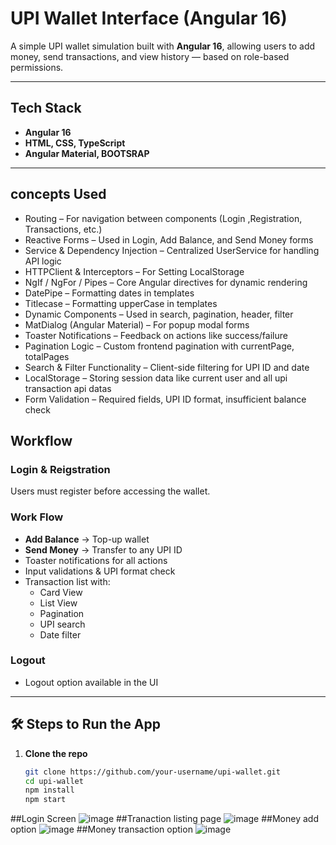# UPI Wallet Interface (Angular 16)

A simple UPI wallet simulation built with **Angular 16**, allowing users to add money, send transactions, and view history — based on role-based permissions.

---

## Tech Stack

- **Angular 16**
- **HTML, CSS, TypeScript**
- **Angular Material, BOOTSRAP**
 

---

## concepts Used
   - Routing – For navigation between components (Login ,Registration, Transactions, etc.)
   - Reactive Forms – Used in Login, Add Balance, and Send Money forms
   - Service & Dependency Injection – Centralized UserService for handling API logic
   - HTTPClient & Interceptors – For Setting LocalStorage
   - NgIf / NgFor / Pipes – Core Angular directives for dynamic rendering
   - DatePipe – Formatting dates in templates
   - Titlecase – Formatting upperCase in templates
   - Dynamic Components – Used in search, pagination, header, filter
   - MatDialog (Angular Material) – For popup modal forms
   - Toaster Notifications – Feedback on actions like success/failure
   - Pagination Logic – Custom frontend pagination with currentPage, totalPages
   - Search & Filter Functionality – Client-side filtering for UPI ID and date
   - LocalStorage – Storing session data like current user and all upi transaction api datas
   - Form Validation – Required fields, UPI ID format, insufficient balance check
  

## Workflow

###  Login & Reigstration
   Users must register before accessing the wallet.


### Work Flow
- **Add Balance** → Top-up wallet
- **Send Money** → Transfer to any UPI ID
- Toaster notifications for all actions
- Input validations & UPI format check
- Transaction list with:
  - Card View
  - List View
  - Pagination
  - UPI search
  - Date filter
 

### Logout
- Logout option available in the UI

---

## 🛠️ Steps to Run the App

1. **Clone the repo**
   ```bash
   git clone https://github.com/your-username/upi-wallet.git
   cd upi-wallet
   npm install
   npm start

##Login Screen
![image](https://github.com/user-attachments/assets/34b3acd5-7292-4f4e-aff3-59332e094a0a)
##Tranaction listing page
![image](https://github.com/user-attachments/assets/132ab2e8-5d8c-4267-858b-10c4e12b13ad)
##Money add option
![image](https://github.com/user-attachments/assets/d550bd8e-e54b-44c6-b758-dda3cf9002dc)
##Money transaction option
![image](https://github.com/user-attachments/assets/47acf1fb-d25e-4a50-9ae6-b9388278133a)






